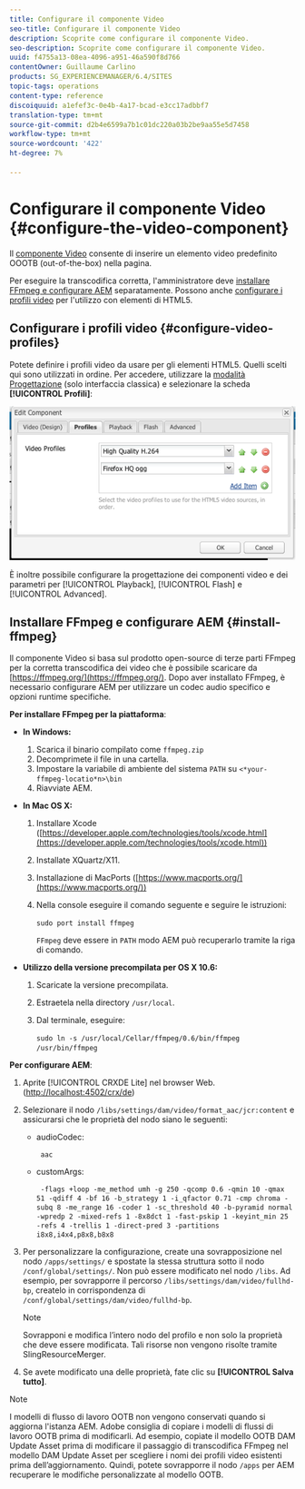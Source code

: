 ```yaml
---
title: Configurare il componente Video
seo-title: Configurare il componente Video
description: Scoprite come configurare il componente Video.
seo-description: Scoprite come configurare il componente Video.
uuid: f4755a13-08ea-4096-a951-46a590f8d766
contentOwner: Guillaume Carlino
products: SG_EXPERIENCEMANAGER/6.4/SITES
topic-tags: operations
content-type: reference
discoiquuid: a1efef3c-0e4b-4a17-bcad-e3cc17adbbf7
translation-type: tm+mt
source-git-commit: d2b4e6599a7b1c01dc220a03b2be9aa55e5d7458
workflow-type: tm+mt
source-wordcount: '422'
ht-degree: 7%

---
```



# Configurare il componente Video {#configure-the-video-component}

Il [componente Video](/help/sites-authoring/default-components-foundation.md#video) consente di inserire un elemento video predefinito OOOTB (out-of-the-box) nella pagina.

Per eseguire la transcodifica corretta, l&#39;amministratore deve [installare FFmpeg e configurare AEM](#install-ffmpeg) separatamente. Possono anche [configurare i profili video](#configure-video-profiles) per l&#39;utilizzo con elementi di HTML5.

## Configurare i profili video {#configure-video-profiles}

Potete definire i profili video da usare per gli elementi HTML5. Quelli scelti qui sono utilizzati in ordine. Per accedere, utilizzare la [modalità Progettazione](/help/sites-authoring/default-components-designmode.md) (solo interfaccia classica) e selezionare la scheda **[!UICONTROL Profili]**:

![chlimage_1-317](assets/chlimage_1-317.png)

È inoltre possibile configurare la progettazione dei componenti video e dei parametri per [!UICONTROL Playback], [!UICONTROL Flash] e [!UICONTROL Advanced].

## Installare FFmpeg e configurare AEM {#install-ffmpeg}

Il componente Video si basa sul prodotto open-source di terze parti FFmpeg per la corretta transcodifica dei video che è possibile scaricare da [https://ffmpeg.org/](https://ffmpeg.org/). Dopo aver installato FFmpeg, è necessario configurare AEM per utilizzare un codec audio specifico e opzioni runtime specifiche.

**Per installare FFmpeg per la piattaforma**:

* **In Windows:**

   1. Scarica il binario compilato come `ffmpeg.zip`
   1. Decomprimete il file in una cartella.
   1. Impostare la variabile di ambiente del sistema `PATH` su `<*your-ffmpeg-locatio*n>\bin`
   1. Riavviate AEM.

* **In Mac OS X:**

   1. Installare Xcode ([https://developer.apple.com/technologies/tools/xcode.html](https://developer.apple.com/technologies/tools/xcode.html))
   1. Installate XQuartz/X11.
   1. Installazione di MacPorts ([https://www.macports.org/](https://www.macports.org/))
   1. Nella console eseguire il comando seguente e seguire le istruzioni:

      `sudo port install ffmpeg`

      `FFmpeg` deve essere in  `PATH` modo AEM può recuperarlo tramite la riga di comando.

* **Utilizzo della versione precompilata per OS X 10.6:**

   1. Scaricate la versione precompilata.
   1. Estraetela nella directory `/usr/local`.
   1. Dal terminale, eseguire:

      `sudo ln -s /usr/local/Cellar/ffmpeg/0.6/bin/ffmpeg /usr/bin/ffmpeg`

**Per configurare AEM**:

1. Aprite [!UICONTROL CRXDE Lite] nel browser Web. ([http://localhost:4502/crx/de](http://localhost:4502/crx/de))
1. Selezionare il nodo `/libs/settings/dam/video/format_aac/jcr:content` e assicurarsi che le proprietà del nodo siano le seguenti:

   * audioCodec:

      ```
       aac
      ```

   * customArgs:

      ```
       -flags +loop -me_method umh -g 250 -qcomp 0.6 -qmin 10 -qmax 51 -qdiff 4 -bf 16 -b_strategy 1 -i_qfactor 0.71 -cmp chroma -subq 8 -me_range 16 -coder 1 -sc_threshold 40 -b-pyramid normal -wpredp 2 -mixed-refs 1 -8x8dct 1 -fast-pskip 1 -keyint_min 25 -refs 4 -trellis 1 -direct-pred 3 -partitions i8x8,i4x4,p8x8,b8x8
      ```

1. Per personalizzare la configurazione, create una sovrapposizione nel nodo `/apps/settings/` e spostate la stessa struttura sotto il nodo `/conf/global/settings/`. Non può essere modificato nel nodo `/libs`. Ad esempio, per sovrapporre il percorso `/libs/settings/dam/video/fullhd-bp`, createlo in corrispondenza di `/conf/global/settings/dam/video/fullhd-bp`.

   >[!NOTE]
   >
   >Sovrapponi e modifica l’intero nodo del profilo e non solo la proprietà che deve essere modificata. Tali risorse non vengono risolte tramite SlingResourceMerger.

1. Se avete modificato una delle proprietà, fate clic su **[!UICONTROL Salva tutto]**.

>[!NOTE]
>
>I modelli di flusso di lavoro OOTB non vengono conservati quando si aggiorna l&#39;istanza AEM.  Adobe consiglia di copiare i modelli di flussi di lavoro OOTB prima di modificarli. Ad esempio, copiate il modello OOTB DAM Update Asset prima di modificare il passaggio di transcodifica FFmpeg nel modello DAM Update Asset per scegliere i nomi dei profili video esistenti prima dell’aggiornamento. Quindi, potete sovrapporre il nodo `/apps` per AEM recuperare le modifiche personalizzate al modello OOTB.

